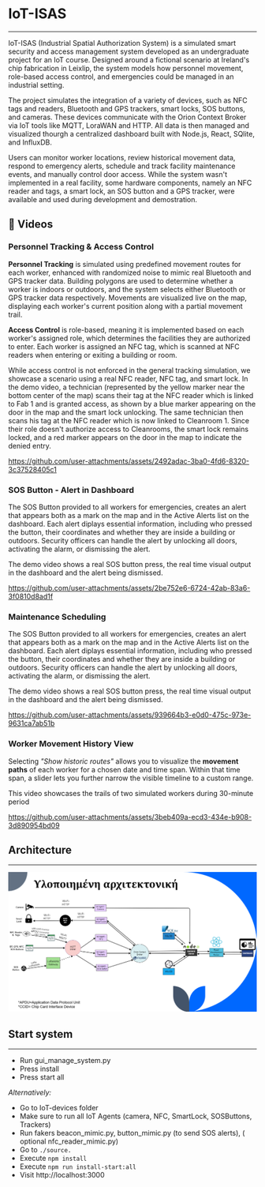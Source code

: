 # IoT-ISAS
---
IoT-ISAS (Industrial Spatial Authorization System) is a simulated smart security and access management system developed as an undergraduate project for an IoT course. Designed around a fictional scenario at Ireland's chip fabrication in Leixlip, the system models how personnel movement, role-based access control, and emergencies could be managed in an industrial setting. 

The project simulates the integration of a variety of devices, such as NFC tags and readers, Bluetooth and GPS trackers, smart locks, SOS buttons, and cameras. These devices communicate with the Orion Context Broker via IoT tools like MQTT, LoraWAN and HTTP. All data is then managed and visualized thourgh a centralized dashboard built with Node.js, React, SQlite, and InfluxDB.

Users can monitor worker locations, review historical movement data, respond to emergency alerts, schedule and track facility maintenance events, and manually control door access. While the system wasn't implemented in a real facility, some hardware components, namely an NFC reader and tags, a smart lock, an SOS button and a GPS tracker, were available and used during development and demostration.

## 🎥 Videos

### Personnel Tracking & Access Control 

__Personnel Tracking__ is simulated using predefined movement routes for each worker, enhanced with randomized noise to mimic real Bluetooth and GPS tracker data. Building polygons are used to determine whether a worker is indoors or outdoors, and the system selects either Bluetooth or GPS tracker data respectively. Movements are visualized live on the map, displaying each worker's current position along with a partial movement trail. 

__Access Control__ is role-based, meaning it is implemented based on each worker's assigned role, which determines the facilities they are authorized to enter. Each worker is assigned an NFC tag, which is scanned at NFC readers when entering or exiting a building or room.

While access control is not enforced in the general tracking simulation, we showcase a scenario using a real NFC reader, NFC tag, and smart lock. In the demo video, a technician (represented by the yellow marker near the bottom center of the map) scans their tag at the NFC reader which is linked to Fab 1 and is granted access, as shown by a blue marker appearing on the door in the map and the smart lock unlocking. The same technician then scans his tag at the NFC reader which is now linked to Cleanroom 1. Since their role doesn't authorize access to Cleanrooms, the smart lock remains locked, and a red marker appears on the door in the map to indicate the denied entry.

https://github.com/user-attachments/assets/2492adac-3ba0-4fd6-8320-3c37528405c1

### SOS Button - Alert in Dashboard

The SOS Button provided to all workers for emergencies, creates an alert that appears both as a mark on the map and in the Active Alerts list on the dashboard. Each alert diplays essential information, including who pressed the button, their coordinates and whether they are inside a building or outdoors. Security officers can handle the alert by unlocking all doors, activating the alarm, or dismissing the alert. 

The demo video shows a real SOS button press, the real time visual output in the dashboard and the alert being dismissed. 

https://github.com/user-attachments/assets/2be752e6-6724-42ab-83a6-3f0810d8ad1f

### Maintenance Scheduling

The SOS Button provided to all workers for emergencies, creates an alert that appears both as a mark on the map and in the Active Alerts list on the dashboard. Each alert diplays essential information, including who pressed the button, their coordinates and whether they are inside a building or outdoors. Security officers can handle the alert by unlocking all doors, activating the alarm, or dismissing the alert.

The demo video shows a real SOS button press, the real time visual output in the dashboard and the alert being dismissed. 

https://github.com/user-attachments/assets/939664b3-e0d0-475c-973e-9631ca7ab51b

### Worker Movement History View

Selecting _"Show historic routes"_ allows you to visualize the __movement paths__ of each worker for a chosen date and time span. Within that time span, a slider lets you further narrow the visible timeline to a custom range. 

This video showcases the trails of two simulated workers during 30-minute period

https://github.com/user-attachments/assets/3beb409a-ecd3-434e-b908-3d890954bd09



## Architecture
---
![System architecture](images/final-architecture.png)

## Start system
---
- Run gui_manage_system.py
- Press install
- Press start all

_Alternatively:_

- Go to IoT-devices folder
- Make sure to run all IoT Agents (camera, NFC, SmartLock, SOSButtons, Trackers)
- Run fakers beacon_mimic.py, button_mimic.py (to send SOS alerts), ( optional nfc_reader_mimic.py)
- Go to `./source.`
- Execute `npm install`
- Execute `npm run install-start:all`
- Visit http://localhost:3000

